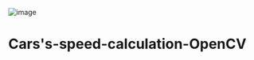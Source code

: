 ![image](https://github.com/user-attachments/assets/a52e0b35-1582-4fe4-b810-6acbc080d1d1)

# Cars's-speed-calculation-OpenCV

